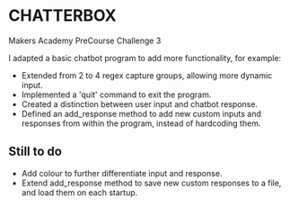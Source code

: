 CHATTERBOX
==========

Makers Academy PreCourse Challenge 3

I adapted a basic chatbot program to add more functionality, for example:
* Extended from 2 to 4 regex capture groups, allowing more dynamic input.
* Implemented a 'quit' command to exit the program.
* Created a distinction between user input and chatbot response.
* Defined an add_response method to add new custom inputs and responses from within the program, instead of hardcoding them.

Still to do
-----------

* Add colour to further differentiate input and response.
* Extend add_response method to save new custom responses to a file, and load them on each startup.
